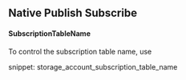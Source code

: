 ## Native Publish Subscribe

#### SubscriptionTableName

To control the subscription table name, use

snippet: storage_account_subscription_table_name